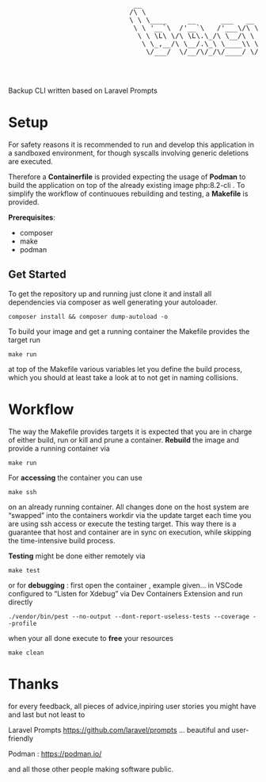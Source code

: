 <pre>
                              __                                         
                             /\ \                                        
                             \ \ \____     __      ___   __  __  _____   
                              \ \ '__`\  /'__`\   /'___\/\ \/\ \/\ '__`\ 
                               \ \ \L\ \/\ \L\.\_/\ \__/\ \ \_\ \ \ \L\ \
                                \ \_,__/\ \__/.\_\ \____\\ \____/\ \ ,__/
                                 \/___/  \/__/\/_/\/____/ \/___/  \ \ \/ 
                                                                   \ \_\ 
                                                                    \/_/ 

</pre>

Backup CLI written based on Laravel Prompts

# Setup

For safety reasons it is recommended to run and develop this application in a sandboxed environment, for though syscalls involving generic deletions are executed.

Therefore a **Containerfile** is provided expecting the usage of **Podman** to build the application on top of the already existing image php:8.2-cli . To simplify the workflow of continuoues rebuilding and testing, a **Makefile** is provided.

**Prerequisites**:

- composer
- make
- podman

## Get Started

To get the repository up and running just clone it and install all dependencies via composer as well generating your autoloader.

```shell
composer install && composer dump-autoload -o
```

To build your image and get a running container the Makefile provides the target run

```shell
make run
```

at top of the Makefile various variables let you define the build process, which you should at least take a look at to not get in naming collisions.

# Workflow

The way the Makefile provides targets it is expected that you are in charge of either build, run or kill and prune a container. **Rebuild** the image and provide a running container via

```shell
make run
```

For **accessing** the container you can use

```shell
make ssh
```

on an already running container. All changes done on the host system are “swapped” into the containers workdir via the update target each time you are using ssh access or execute the testing target. This way there is a guarantee that host and container are in sync on execution, while skipping the time-intensive build process.

**Testing** might be done either remotely via

```shell
make test
```

or for **debugging** : first open the container , example given… in VSCode configured to “Listen for Xdebug” via Dev Containers Extension and run directly

```shell
./vendor/bin/pest --no-output --dont-report-useless-tests --coverage --profile
```

when your all done execute to **free** your resources

```shell
make clean
```

# Thanks

for every feedback, all pieces of advice,inpiring user stories you might have and last but not least to

Laravel Prompts https://github.com/laravel/prompts … beautiful and user-friendly

Podman : https://podman.io/

and all those other people making software public.
